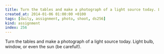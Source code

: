 ```yaml
---
title: Turn the tables and make a photograph of a light source today. Light bulb, window, or even the sun (be careful!).
created_at: 2014-01-06 01:00:00 +0100
tags: [daily, assignment, photo, shoot, ds256]
kind: assignment
index: 256
---
```


Turn the tables and make a photograph of a light source today. Light bulb, window, or even the sun (be careful!).
